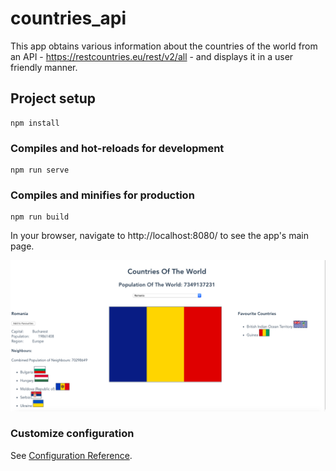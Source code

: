 # countries_api

This app obtains various information about the countries of the world from an API - https://restcountries.eu/rest/v2/all - and displays it in a user friendly manner. 

## Project setup
```
npm install
```

### Compiles and hot-reloads for development
```
npm run serve
```

### Compiles and minifies for production
```
npm run build
```

In your browser, navigate to http://localhost:8080/ to see the app's main page.

![Images or digram](public/Countries.png)

### Customize configuration
See [Configuration Reference](https://cli.vuejs.org/config/).
